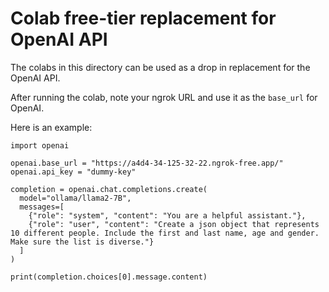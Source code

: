 # Colab free-tier replacement for OpenAI API

The colabs in this directory can be used as a drop in replacement for the OpenAI API.

After running the colab, note your ngrok URL and use it as the `base_url` for OpenAI.

Here is an example:

```
import openai

openai.base_url = "https://a4d4-34-125-32-22.ngrok-free.app/"
openai.api_key = "dummy-key"

completion = openai.chat.completions.create(
  model="ollama/llama2-7B",
  messages=[
    {"role": "system", "content": "You are a helpful assistant."},
    {"role": "user", "content": "Create a json object that represents 10 different people. Include the first and last name, age and gender. Make sure the list is diverse."}
  ]
)

print(completion.choices[0].message.content)
```
